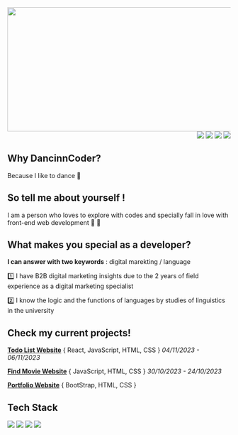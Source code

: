 
<img width="1100px" height="280px" src="https://github.com/dancinncoder/Hamin-Lee-Website/assets/127386988/b95bdd24-f144-4b72-ac65-96915c7da28f">


<div align="right"><img src="https://img.shields.io/badge/javascript-F7DF1E?style=for-the-badge&logo=javascript&logoColor=white"> <img src="https://img.shields.io/badge/react-61DAFB?style=for-the-badge&logo=react&logoColor=white"> <img src="https://img.shields.io/badge/html5-E34F26?style=for-the-badge&logo=javascript&logoColor=white"> <img src="https://img.shields.io/badge/css3-1572B6?style=for-the-badge&logo=javascript&logoColor=white"></div>


## **Why DancinnCoder?**

Because I like to dance 💃

## **So tell me about yourself !**

I am a person who loves to explore with codes and specially fall in love with front-end web development 🏹 💙

## **What makes you special as a developer?**

**I can answer with two keywords** : digital marekting / language

1️⃣ I have B2B digital marketing insights due to the 2 years of field experience as a digital marketing specialist

2️⃣ I know the logic and the functions of languages by studies of linguistics in the university


## Check my current projects!

[**Todo List Website**](https://github.com/dancinncoder/Todo-List-React-)
{ React, JavaScript, HTML, CSS }  *04/11/2023 - 06/11/2023*

[**Find Movie Website**](https://github.com/cceminh/team6-moviesearchsite)
{ JavaScript, HTML, CSS }  *30/10/2023 - 24/10/2023*

[**Portfolio Website**](https://github.com/dancinncoder/Hamin-Lee-Website)
{ BootStrap, HTML, CSS } 

## Tech Stack
<div><img src="https://img.shields.io/badge/javascript-F7DF1E?style=for-the-badge&logo=javascript&logoColor=white"> <img src="https://img.shields.io/badge/react-61DAFB?style=for-the-badge&logo=react&logoColor=white"> <img src="https://img.shields.io/badge/html5-E34F26?style=for-the-badge&logo=javascript&logoColor=white"> <img src="https://img.shields.io/badge/css3-1572B6?style=for-the-badge&logo=javascript&logoColor=white"></div>



